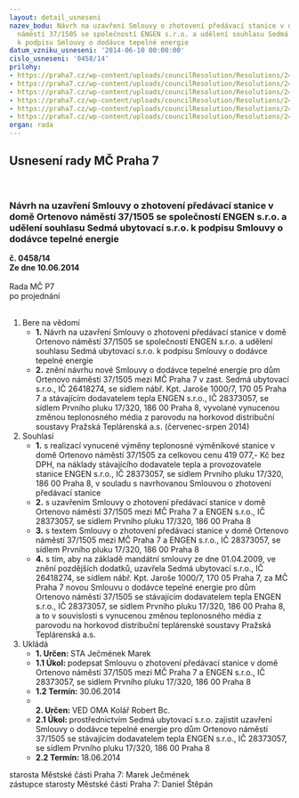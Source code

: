 ```yaml
---
layout: detail_usneseni
nazev_bodu: Návrh na uzavření Smlouvy o zhotovení předávací stanice v domě Ortenovo
  náměstí 37/1505 se společností ENGEN s.r.o. a udělení souhlasu Sedmá ubytovací s.r.o.
  k podpisu Smlouvy o dodávce tepelné energie
datum_vzniku_usneseni: '2014-06-10 00:00:00'
cislo_usneseni: '0458/14'
prilohy:
- https://praha7.cz/wp-content/uploads/councilResolution/Resolutions/24923/31-14-priloha_1_eng1505.doc
- https://praha7.cz/wp-content/uploads/councilResolution/Resolutions/24923/31-14-priloha_2_eng1505.doc
- https://praha7.cz/wp-content/uploads/councilResolution/Resolutions/24923/31-14-priloha_4_eng1505.docx
- https://praha7.cz/wp-content/uploads/councilResolution/Resolutions/24923/31-14-priloha_7_eng1505.pdf
- https://praha7.cz/wp-content/uploads/councilResolution/Resolutions/24923/31-14-priloha_8_eng1505.pdf
- https://praha7.cz/wp-content/uploads/councilResolution/Resolutions/24923/31-14-priloha_9_eng1505.pdf
organ: rada
---
```

<div id="ucUsn_pList" class="usn">
	<span><h2>Usnesení rady MČ Praha 7 </h2>
<br></span><div class="standBody">
<span><h3>Návrh na uzavření Smlouvy o zhotovení předávací stanice v domě Ortenovo náměstí 37/1505 se společností ENGEN s.r.o. a udělení souhlasu Sedmá ubytovací s.r.o. k podpisu Smlouvy o dodávce tepelné energie</h3></span><div class="center">
		<strong>č. 0458/14</strong><br>
	</div>
<div class="center">
		<strong>Ze dne 10.06.2014</strong><br><br>
	</div>Rada MČ P7<br> po projednání<br><br><ol>
<li>Bere na vědomí<ul>
<li>
<strong>1.</strong> Návrh na uzavření Smlouvy o zhotovení předávací stanice v domě Ortenovo náměstí 37/1505 se společností ENGEN s.r.o. a udělení souhlasu Sedmá ubytovací s.r.o. k podpisu Smlouvy o dodávce tepelné energie</li>
<li>
<strong>2.</strong> znění návrhu nové Smlouvy o dodávce tepelné energie pro dům Ortenovo náměstí 37/1505 mezi MČ Praha 7 v zast. Sedmá ubytovací s.r.o., IČ 26418274, se sídlem nábř. Kpt. Jaroše 1000/7, 170 05  Praha 7 a stávajícím dodavatelem tepla ENGEN s.r.o., IČ 28373057, se sídlem Prvního pluku 17/320, 186 00  Praha 8, vyvolané vynucenou změnou teplonosného média z parovodu na horkovod distribuční soustavy Pražská Teplárenská a.s. (červenec-srpen 2014)</li>
</ul>
</li>
<li>Souhlasí<ul>
<li>
<strong>1.</strong> s realizací vynucené výměny teplonosné výměníkové stanice v domě Ortenovo náměstí 37/1505 za celkovou cenu 419 077,- Kč bez DPH, na náklady stávajícího dodavatele tepla a provozovatele stanice ENGEN s.r.o., IČ 28373057, se sídlem Prvního pluku 17/320, 186 00  Praha 8, v souladu s navrhovanou Smlouvou o zhotovení předávací stanice</li>
<li>
<strong>2.</strong> s uzavřením Smlouvy o zhotovení předávací stanice v domě Ortenovo náměstí 37/1505 mezi MČ Praha 7 a ENGEN s.r.o., IČ 28373057, se sídlem Prvního pluku 17/320, 186 00  Praha 8</li>
<li>
<strong>3.</strong> s textem Smlouvy o zhotovení předávací stanice v domě Ortenovo náměstí 37/1505 mezi MČ Praha 7 a ENGEN s.r.o., IČ 28373057, se sídlem Prvního pluku 17/320, 186 00  Praha 8</li>
<li>
<strong>4.</strong> s tím, aby na základě mandátní smlouvy ze dne 01.04.2009, ve znění pozdějších dodatků, uzavřela Sedmá ubytovací s.r.o., IČ 26418274, se sídlem nábř. Kpt. Jaroše 1000/7, 170 05  Praha 7, za MČ Praha 7 novou Smlouvu o dodávce tepelné energie pro dům Ortenovo náměstí 37/1505 se stávajícím dodavatelem tepla ENGEN s.r.o., IČ 28373057, se sídlem Prvního pluku 17/320, 186 00  Praha 8, a to v souvislosti s vynucenou změnou teplonosného média z parovodu na horkovod distribuční teplárenské soustavy Pražská Teplárenská a.s.</li>
</ul>
</li>
<li>Ukládá<ul>
<li>
<strong>1. Určen: </strong>STA Ječmének Marek</li>
<li>
<strong>1.1 Úkol: </strong>podepsat Smlouvu o zhotovení předávací stanice v domě Ortenovo náměstí 37/1505 mezi MČ Praha 7 a ENGEN s.r.o., IČ 28373057, se sídlem Prvního pluku 17/320, 186 00  Praha 8</li>
<li>
<strong>1.2 Termín: </strong>30.06.2014</li>
<li>
<strong><br>2. Určen: </strong>VED OMA Kolář Robert Bc.</li>
<li>
<strong>2.1 Úkol: </strong>prostřednictvím Sedmá ubytovací s.r.o. zajistit uzavření Smlouvy o dodávce tepelné energie pro dům Ortenovo náměstí 37/1505 se stávajícím dodavatelem tepla ENGEN s.r.o., IČ 28373057, se sídlem Prvního pluku 17/320, 186 00  Praha 8</li>
<li>
<strong>2.2 Termín: </strong>18.06.2014</li>
</ul>
</li>
</ol>starosta Městské části Praha 7: Marek Ječmének<br>zástupce starosty Městské části Praha 7: Daniel Štěpán 
</div>
</div>